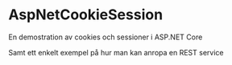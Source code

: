 # AspNetCookieSession
En demostration av cookies och sessioner i ASP.NET Core

Samt ett enkelt exempel på hur man kan anropa en REST service

